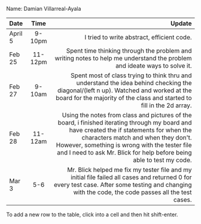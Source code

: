 Name: Damian Villarreal-Ayala 

| Date    |  Time   |                                                                                                                                                                                                                                                                                                     Update |
|:--------|:-------:|-----------------------------------------------------------------------------------------------------------------------------------------------------------------------------------------------------------------------------------------------------------------------------------------------------------:|
| April 5 | 9-10pm  |                                                                                                                                                                                                                                                                 I tried to write abstract, efficient code. |
| Feb 25  | 11-12pm |                                                                                                                                                                                   Spent time thinking through the problem and writing notes to help me understand the problem and ideate ways to solve it. |
| Feb 27  | 9-10am  |                                                                                              Spent most of class trying to think thru and understand the idea behind checking the diagonal/(left n up). Watched and worked at the board for the majority of the class and started to fill in the 2d array. |
| Feb 28  | 11-12am | Using the notes from class and pictures of the board, i finished iterating through my board and have created the if statements for when the characters match and when they don't. However, something is wrong with the tester file and I need to ask Mr. Blick for help before being able to test my code. |
| Mar 3   |   5-6   |                                                                                                         Mr. Blick helped me fix my tester file and my initial file failed all cases and returned 0 for every test case. After some testing and changing with the code, the code passes all the test cases. |


To add a new row to the table, click into a cell and then hit shift-enter.